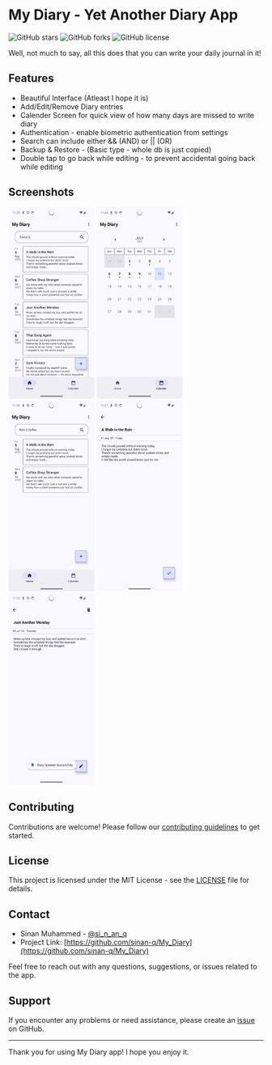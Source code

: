 # My Diary - Yet Another Diary App

![GitHub stars](https://img.shields.io/github/stars/sinan-q/My_Diary)
![GitHub forks](https://img.shields.io/github/forks/sinan-q/My_Diary)
![GitHub license](https://img.shields.io/github/license/sinan-q/My_Diary)

Well, not much to say, all this does that you can write your daily journal in it!

## Features

- Beautiful Interface (Atleast I hope it is)
- Add/Edit/Remove Diary entries
- Calender Screen for quick view of how many days are missed to write diary
- Authentication - enable biometric authentication from settings
- Search can include either && (AND) or || (OR)
- Backup & Restore - (Basic type - whole db is just copied)
- Double tap to go back while editing - to prevent accidental going back while editing

## Screenshots

<p>
  <img src="/metadata/en-US/images/phoneScreenshots/Screenshot_1.webp" width="170" />
  <img src="/metadata/en-US/images/phoneScreenshots/Screenshot_2.webp" width="170" />
  <img src="/metadata/en-US/images/phoneScreenshots/Screenshot_3.webp" width="170" />
  <img src="/metadata/en-US/images/phoneScreenshots/Screenshot_4.webp" width="170" />
  <img src="/metadata/en-US/images/phoneScreenshots/Screenshot_5.webp" width="170" />
</p>

<!--## Installation


## Usage


-->
## Contributing

Contributions are welcome! Please follow our [contributing guidelines](CONTRIBUTING.md) to get started.

## License

This project is licensed under the MIT License - see the [LICENSE](LICENSE) file for details.

## Contact

- Sinan Muhammed - [@si_n_an_q](https://twitter.com/si_n_an_q)
- Project Link: [https://github.com/sinan-q/My_Diary](https://github.com/sinan-q/My_Diary)

Feel free to reach out with any questions, suggestions, or issues related to the app.

<!--## Roadmap

Share your future plans and updates for the app, if applicable.

## Changelog

Keep track of version history and changes in this section.
-->
## Support

If you encounter any problems or need assistance, please create an [issue](https://github.com/sinan-q/My_Diary/issues) on GitHub.

<!--## Credits

-->
---

Thank you for using My Diary app! I hope you enjoy it.
